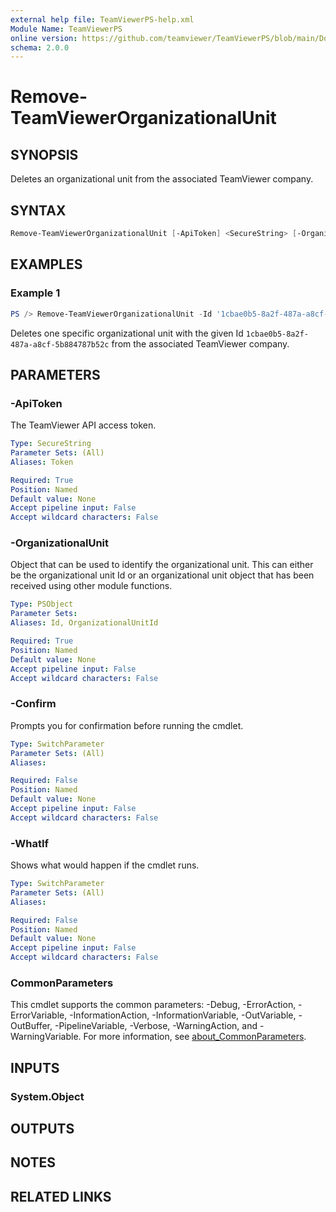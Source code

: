 ```yaml
---
external help file: TeamViewerPS-help.xml
Module Name: TeamViewerPS
online version: https://github.com/teamviewer/TeamViewerPS/blob/main/Docs/Help/Remove-TeamViewerOrganizationalUnit.md
schema: 2.0.0
---
```


# Remove-TeamViewerOrganizationalUnit

## SYNOPSIS

Deletes an organizational unit from the associated TeamViewer company.

## SYNTAX

```powershell
Remove-TeamViewerOrganizationalUnit [-ApiToken] <SecureString> [-OrganizationalUnit] <PSObject> [-Confirm] [-WhatIf] [<CommonParameters>]
```

## EXAMPLES

### Example 1

```powershell
PS /> Remove-TeamViewerOrganizationalUnit -Id '1cbae0b5-8a2f-487a-a8cf-5b884787b52c'
```

Deletes one specific organizational unit with the given Id `1cbae0b5-8a2f-487a-a8cf-5b884787b52c` from the associated TeamViewer company.

## PARAMETERS

### -ApiToken

The TeamViewer API access token.

```yaml
Type: SecureString
Parameter Sets: (All)
Aliases: Token

Required: True
Position: Named
Default value: None
Accept pipeline input: False
Accept wildcard characters: False
```

### -OrganizationalUnit

Object that can be used to identify the organizational unit.
This can either be the organizational unit Id or an organizational unit object
that has been received using other module functions.

```yaml
Type: PSObject
Parameter Sets:
Aliases: Id, OrganizationalUnitId

Required: True
Position: Named
Default value: None
Accept pipeline input: False
Accept wildcard characters: False
```

### -Confirm

Prompts you for confirmation before running the cmdlet.

```yaml
Type: SwitchParameter
Parameter Sets: (All)
Aliases:

Required: False
Position: Named
Default value: None
Accept pipeline input: False
Accept wildcard characters: False
```

### -WhatIf

Shows what would happen if the cmdlet runs.

```yaml
Type: SwitchParameter
Parameter Sets: (All)
Aliases:

Required: False
Position: Named
Default value: None
Accept pipeline input: False
Accept wildcard characters: False
```

### CommonParameters

This cmdlet supports the common parameters: -Debug, -ErrorAction, -ErrorVariable, -InformationAction, -InformationVariable, -OutVariable, -OutBuffer, -PipelineVariable, -Verbose, -WarningAction, and -WarningVariable. For more information, see [about_CommonParameters](http://go.microsoft.com/fwlink/?LinkID=113216).

## INPUTS

### System.Object

## OUTPUTS

## NOTES

## RELATED LINKS
